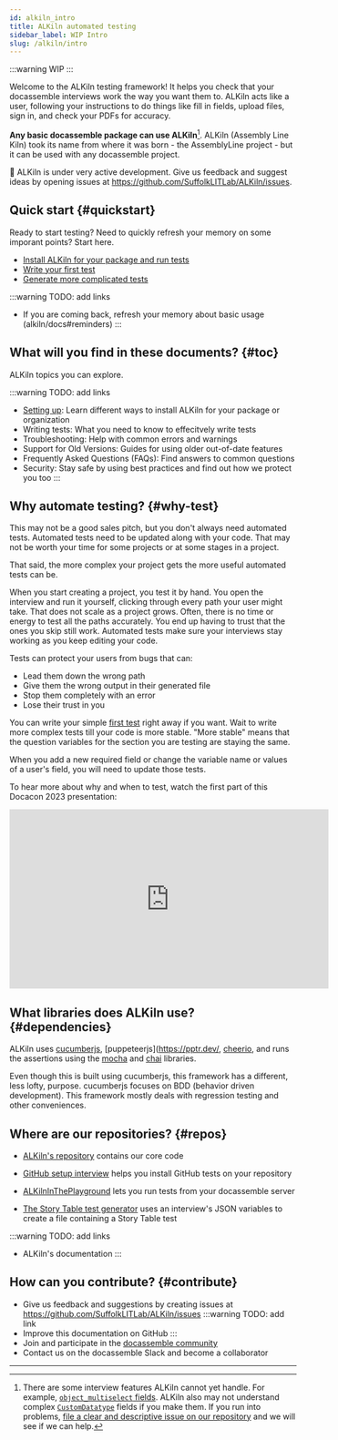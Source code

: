 ```yaml
---
id: alkiln_intro
title: ALKiln automated testing
sidebar_label: WIP Intro
slug: /alkiln/intro
---
```



:::warning
WIP
:::

<!-- Move to /docs
## Refresher

Some quick refreshers for those who need it.

1. You write and edit `.feature` test files in your Sources folder.
1. There are some fields ALKiln cannot yet handle, including `object`-type fields, like `object_multiselect`.
1. By default, each Step or field may only take 30 seconds. You can change that with the "the maximum seconds" Step listed in the Steps.
1. If you're using GitHub, tests are run when anyone commits to GitHub.
1. Tests can download docx files, but humans have to review them to see if they've come out right.
1. You will be able to see pictures and the HTML of pages that errored. In GitHub, you can download them from the zip file in [the Action's artifact section](https://docs.github.com/en/actions/managing-workflow-runs/downloading-workflow-artifacts).
1. ALKiln also creates test reports. In GitHub, you can download them in the same place.
 -->


Welcome to the ALKiln testing framework! It helps you check that your docassemble interviews work the way you want them to. ALKiln acts like a user, following your instructions to do things like fill in fields, upload files, sign in, and check your PDFs for accuracy.

**Any basic docassemble package can use ALKiln**[^1]. ALKiln (Assembly Line Kiln) took its name from where it was born - the AssemblyLine project - but it can be used with any docassemble project.<!-- It does come with features that are especially useful for AssemblyLine users.-->

🚧 ALKiln is under very active development. Give us feedback and suggest ideas by opening issues at https://github.com/SuffolkLITLab/ALKiln/issues.


## Quick start {#quickstart}

Ready to start testing? Need to quickly refresh your memory on some imporant points? Start here.

<!-- Change "install" to "setup"? -->
- [Install ALKiln for your package and run tests](alkiln/setup#recommended-setup)
- [Write your first test](alkiln/setup#first-test)
- [Generate more complicated tests](https://plocket.github.io/alkiln_story/) <!-- (alkiln/docs#generator) -->

:::warning TODO: add links
- If you are coming back, refresh your memory about basic usage (alkiln/docs#reminders)
:::


## What will you find in these documents? {#toc}

ALKiln topics you can explore.

:::warning TODO: add links
<!-- Change "setup" to "install"? -->
- [Setting up](alkiln/setup): Learn different ways to install ALKiln for your package or organization <!-- (setup and running tests and first test, maybe advanced pros and cons of setup) -->
- Writing tests: What you need to know to effecitvely write tests
- Troubleshooting: Help with common errors and warnings <!-- (errors, maybe in FAQ?) -->
- Support for Old Versions: Guides for using older out-of-date features
- Frequently Asked Questions (FAQs): Find answers to common questions
- Security: Stay safe by using best practices and find out how we protect you too <!-- if you're going to mess with more complex workflows, read this section about GitHub security for workflows -->
:::


## Why automate testing? {#why-test}

This may not be a good sales pitch, but you don't always need automated tests. Automated tests need to be updated along with your code. That may not be worth your time for some projects or at some stages in a project.

That said, the more complex your project gets the more useful automated tests can be.

When you start creating a project, you test it by hand. You open the interview and run it yourself, clicking through every path your user might take. That does not scale as a project grows. Often, there is no time or energy to test all the paths accurately. You end up having to trust that the ones you skip still work. Automated tests make sure your interviews stay working as you keep editing your code.

<!-- Automated tests make sure you know when you break something. -->

Tests can protect your users from bugs that can:

- Lead them down the wrong path
- Give them the wrong output in their generated file
- Stop them completely with an error
- Lose their trust in you

You can write your simple [first test](alkiln/setup#first-test) <!-- add link --> right away if you want. Wait to write more complex tests till your code is more stable. "More stable" means that the question variables for the section you are testing are staying the same.

When you add a new required field or change the variable name or values of a user's field, you will need to update those tests.

To hear more about why and when to test, watch the first part of this Docacon 2023 presentation:

<iframe width="560" height="315" src="https://www.youtube-nocookie.com/embed/TcLFA9a1bHs" title="Assembly Line Kiln testing framework at Docacon 2023 - Why test?" frameborder="0" allow="accelerometer; clipboard-write; encrypted-media; gyroscope; picture-in-picture; web-share; fullscreen" allowfullscreen></iframe>

<!-- Other tools that can help with problems managing running interviews: (maybe another section)
- When there's an error, give your users their data so they haven't wasted their time
- Get alerts when your server goes down
- Check that specific interviews are still running
 -->

## What libraries does ALKiln use? {#dependencies}

ALKiln uses [cucumberjs](https://cucumber.io/), [puppeteerjs](https://pptr.dev/, [cheerio](https://cheerio.js.org/), and runs the assertions using the [mocha](https://mochajs.org/) and [chai](https://www.chaijs.com/) libraries.

Even though this is built using cucumberjs, this framework has a different, less lofty, purpose. cucumberjs focuses on BDD (behavior driven development). This framework mostly deals with regression testing and other conveniences.


## Where are our repositories? {#repos}

- [ALKiln's repository](https://github.com/SuffolkLITLab/ALKiln) contains our core code
- [GitHub setup interview](https://github.com/SuffolkLITLab/docassemble-ALKilnSetup) helps you install GitHub tests on your repository
- [ALKilnInThePlayground](https://github.com/SuffolkLITLab/docassemble-ALKilnInThePlayground) lets you run tests from your docassemble server

- [The Story Table test generator](https://github.com/plocket/alkiln_story) uses an interview's JSON variables to create a file containing a Story Table test

:::warning TODO: add links
- ALKiln's documentation
:::


## How can you contribute? {#contribute}

<!-- Keep it simple. Just 2 repos -->
- Give us feedback and suggestions by creating issues at https://github.com/SuffolkLITLab/ALKiln/issues
:::warning TODO: add link
- Improve this documentation on GitHub
:::
- Join and participate in the [docassemble community](https://docassemble.org/docs/support.html#slack)
- Contact us on the docassemble Slack and become a collaborator


<!-- - [Fork](https://docs.github.com/en/pull-requests/collaborating-with-pull-requests/working-with-forks/fork-a-repo#forking-a-repository) [our repositories](#repos), edit them, and make pull requests -->

<!--
If we want people to file different issues for different repos (which I think is too complex):
- ALKiln in general and GitHub-based tests/workflows
- ALKiln in the Playground
- Setup
- Edit ALKiln documentation
 -->

---

[^1]: There are some interview features ALKiln cannot yet handle. For example, [`object_multiselect` fields](https://docassemble.org/docs/fields.html#object_multiselect). ALKiln also may not understand complex [`CustomDatatype`](https://docassemble.org/docs/fields.html#custom%20datatype) fields if you make them. If you run into problems, [file a clear and descriptive issue on our repository](https://github.com/SuffolkLITLab/ALKiln/issues) and we will see if we can help.
